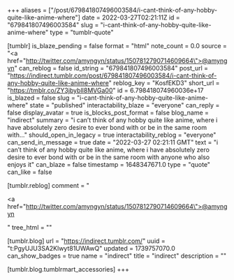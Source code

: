 +++
aliases = ["/post/679841807496003584/i-cant-think-of-any-hobby-quite-like-anime-where"]
date = 2022-03-27T02:21:11Z
id = "679841807496003584"
slug = "i-cant-think-of-any-hobby-quite-like-anime-where"
type = "tumblr-quote"

[tumblr]
is_blaze_pending = false
format = "html"
note_count = 0.0
source = "<a href=\"http://twitter.com/amyngyn/status/1507812790714609664\">@amyngyn</a>"
can_reblog = false
id_string = "679841807496003584"
post_url = "https://indirect.tumblr.com/post/679841807496003584/i-cant-think-of-any-hobby-quite-like-anime-where"
reblog_key = "KosfEKD3"
short_url = "https://tmblr.co/ZY3jbyblI8MVGa00"
id = 6.798418074960036e+17
is_blazed = false
slug = "i-cant-think-of-any-hobby-quite-like-anime-where"
state = "published"
interactability_blaze = "everyone"
can_reply = false
display_avatar = true
is_blocks_post_format = false
blog_name = "indirect"
summary = "i can’t think of any hobby quite like anime, where i have absolutely zero desire to ever bond with or be in the same room with..."
should_open_in_legacy = true
interactability_reblog = "everyone"
can_send_in_message = true
date = "2022-03-27 02:21:11 GMT"
text = "i can&rsquo;t think of any hobby quite like anime, where i have absolutely zero desire to ever bond with or be in the same room with anyone who also enjoys it"
can_blaze = false
timestamp = 1648347671.0
type = "quote"
can_like = false

[tumblr.reblog]
comment = "<p><a href=\"http://twitter.com/amyngyn/status/1507812790714609664\">@amyngyn</a></p>"
tree_html = ""

[tumblr.blog]
url = "https://indirect.tumblr.com/"
uuid = "t:PgyUJU3SA2Klwyt81UWAwQ"
updated = 1739757070.0
can_show_badges = true
name = "indirect"
title = "indirect"
description = ""

[tumblr.blog.tumblrmart_accessories]
+++
